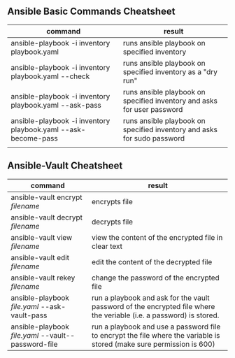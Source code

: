 ## Ansible Basic Commands Cheatsheet

| **command**                                                   | **result**                                                              |
| ------------------------------------------------------------- | ----------------------------------------------------------------------- |
| ansible-playbook -i inventory playbook.yaml                   | runs ansible playbook on specified inventory                            |
| ansible-playbook -i inventory playbook.yaml --check           | runs ansible playbook on specified inventory as a "dry run"             |
| ansible-playbook -i inventory playbook.yaml --ask-pass        | runs ansible playbook on specified inventory and asks for user password |
| ansible-playbook -i inventory playbook.yaml --ask-become-pass | runs ansible playbook on specified inventory and asks for sudo password |
|                                                               |                                                                         |

## Ansible-Vault Cheatsheet

| **command**                                         | **result**                                                                                                            |
| --------------------------------------------------- | --------------------------------------------------------------------------------------------------------------------- |
| ansible-vault encrypt *filename*                    | encrypts file                                                                                                         |
| ansible-vault decrypt *filename*                    | decrypts file                                                                                                         |
| ansible-vault view *filename*                       | view the content of the encrypted file in clear text                                                                  |
| ansible-vault edit *filename*                       | edit the content of the decrypted file                                                                                |
| ansible-vault rekey *filename*                      | change the password of the encrypted file                                                                             |
| ansible-playbook *file.yaml* --ask-vault-pass       | run a playbook and ask for the vault password of the encrypted file where the veriable (i.e. a password) is stored.   |
| ansible-playbook *file.yaml* --vault--password-file | run a playbook and use a password file to encrypt the file where the variable is stored (make sure permission is 600) |
